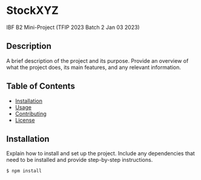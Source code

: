 # StockXYZ

IBF B2 Mini-Project (TFIP 2023 Batch 2 Jan 03 2023)

## Description

A brief description of the project and its purpose. Provide an overview of what the project does, its main features, and any relevant information.

## Table of Contents

- [Installation](#installation)
- [Usage](#usage)
- [Contributing](#contributing)
- [License](#license)

## Installation

Explain how to install and set up the project. Include any dependencies that need to be installed and provide step-by-step instructions.

```shell
$ npm install
```